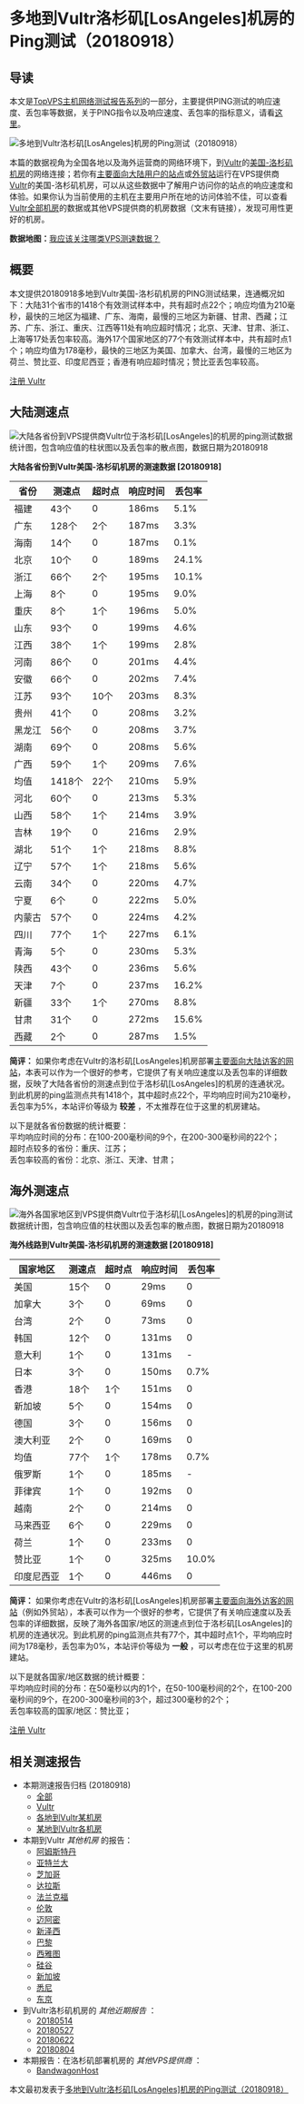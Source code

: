 #  多地到Vultr洛杉矶[LosAngeles]机房的Ping测试（20180918） 

## 导读

本文是[TopVPS主机网络测试报告系列](https://vps123.top/pingtest)的一部分，主要提供PING测试的响应速度、丢包率等数据，关于PING指令以及响应速度、丢包率的指标意义，请看[这里](https://vps123.top/what-is-ping.html)。

![多地到Vultr洛杉矶\[LosAngeles\]机房的Ping测试（20180918）](/images/thumbnails/to_vultr_LosAngeles.png)

本篇的数据视角为全国各地以及海外运营商的网络环境下，到[Vultr](https://vps123.top/go/vultr)的[美国-洛杉矶机房](https://vps123.top/vultr-facilities.html#losangeles)的网络连接；若你有[主要面向大陆用户的站点](https://vps123.top/website-for-mainland-users.html)或[外贸站](https://vps123.top/website-for-internation-trade.html)运行在VPS提供商[Vultr](https://vps123.top/go/vultr)的美国-洛杉矶机房，可以从这些数据中了解用户访问你的站点的响应速度和体验。如果你认为当前使用的主机在主要用户所在地的访问体验不佳，可以查看[Vultr全部机房](/vultr/isp/china/20180918-vultr-isp-china.md)的数据或其他VPS提供商的机房数据（文末有链接），发现可用性更好的机房。

**数据地图：**[我应该关注哪类VPS测速数据？](https://vps123.top/find-pingtest-data-you-need.html)

## 概要

本文提供20180918多地到Vultr美国-洛杉矶机房的PING测试结果，连通概况如下：大陆31个省市的1418个有效测试样本中，共有超时点22个；响应均值为210毫秒，最快的三地区为福建、广东、海南，最慢的三地区为新疆、甘肃、西藏；江苏、广东、浙江、重庆、江西等11处有响应超时情况；北京、天津、甘肃、浙江、上海等17处丢包率较高。海外17个国家地区的77个有效测试样本中，共有超时点1个；响应均值为178毫秒，最快的三地区为美国、加拿大、台湾，最慢的三地区为荷兰、赞比亚、印度尼西亚；香港有响应超时情况；赞比亚丢包率较高。

[注册 Vultr](https://vps123.top/go/vultr/_btn1)

## 大陆测速点

![大陆各省份到VPS提供商Vultr位于洛杉矶\[LosAngeles\]的机房的ping测试数据统计图，包含响应值的柱状图以及丢包率的散点图，数据日期为20180918](/images/pingtests/vultr_20180918/plot_idc_vultr_usa-losangeles_20180918_mainland.png)

**大陆各省份到Vultr美国-洛杉矶机房的测速数据 [20180918]**

省份 | 测速点 | 超时点 | 响应时间 | 丢包率  
---|---|---|---|---  
福建 | 43个 | 0 | 186ms | 5.1%  
广东 | 128个 | 2个 | 187ms | 3.3%  
海南 | 14个 | 0 | 187ms | 0.1%  
北京 | 10个 | 0 | 189ms | 24.1%  
浙江 | 66个 | 2个 | 195ms | 10.1%  
上海 | 8个 | 0 | 195ms | 9.0%  
重庆 | 8个 | 1个 | 196ms | 5.0%  
山东 | 93个 | 0 | 199ms | 4.6%  
江西 | 38个 | 1个 | 199ms | 2.8%  
河南 | 86个 | 0 | 201ms | 4.4%  
安徽 | 66个 | 0 | 202ms | 7.4%  
江苏 | 93个 | 10个 | 203ms | 8.3%  
贵州 | 41个 | 0 | 208ms | 3.2%  
黑龙江 | 56个 | 0 | 208ms | 3.7%  
湖南 | 69个 | 0 | 208ms | 5.6%  
广西 | 59个 | 1个 | 209ms | 7.6%  
均值 | 1418个 | 22个 | 210ms | 5.9%  
河北 | 60个 | 0 | 213ms | 5.3%  
山西 | 58个 | 1个 | 214ms | 3.9%  
吉林 | 19个 | 0 | 216ms | 2.9%  
湖北 | 51个 | 1个 | 218ms | 8.8%  
辽宁 | 57个 | 1个 | 218ms | 5.6%  
云南 | 34个 | 0 | 220ms | 4.7%  
宁夏 | 6个 | 0 | 222ms | 5.0%  
内蒙古 | 57个 | 0 | 224ms | 4.2%  
四川 | 77个 | 1个 | 227ms | 6.1%  
青海 | 5个 | 0 | 230ms | 5.3%  
陕西 | 43个 | 0 | 236ms | 5.6%  
天津 | 7个 | 0 | 237ms | 16.2%  
新疆 | 33个 | 1个 | 270ms | 8.8%  
甘肃 | 31个 | 0 | 272ms | 15.6%  
西藏 | 2个 | 0 | 287ms | 1.5%  
  
**简评：** 如果你考虑在Vultr的洛杉矶[LosAngeles]机房部署[主要面向大陆访客的网站](website-for-mainland-users.html)，本表可以作为一个很好的参考，它提供了有关响应速度以及丢包率的详细数据，反映了大陆各省份的测速点到位于洛杉矶[LosAngeles]的机房的连通状况。到此机房的ping监测点共有1418个，其中超时点22个，平均响应时间为210毫秒，丢包率为5%，本站评价等级为 **较差** ，不太推荐在位于这里的机房建站。

以下是就各省份数据的统计概要：  
平均响应时间的分布：在100-200毫秒间的9个，在200-300毫秒间的22个；  
超时点较多的省份：重庆、江苏；  
丢包率较高的省份：北京、浙江、天津、甘肃；

## 海外测速点

![海外各国家地区到VPS提供商Vultr位于洛杉矶\[LosAngeles\]的机房的ping测试数据统计图，包含响应值的柱状图以及丢包率的散点图，数据日期为20180918](/images/pingtests/vultr_20180918/plot_idc_vultr_usa-losangeles_20180918_overseas.png)

**海外线路到Vultr美国-洛杉矶机房的测速数据 [20180918]**

国家地区 | 测速点 | 超时点 | 响应时间 | 丢包率  
---|---|---|---|---  
美国 | 15个 | 0 | 29ms | 0  
加拿大 | 3个 | 0 | 69ms | 0  
台湾 | 2个 | 0 | 73ms | 0  
韩国 | 12个 | 0 | 131ms | 0  
意大利 | 1个 | 0 | 131ms | -  
日本 | 3个 | 0 | 150ms | 0.7%  
香港 | 18个 | 1个 | 151ms | 0  
新加坡 | 5个 | 0 | 154ms | 0  
德国 | 3个 | 0 | 156ms | 0  
澳大利亚 | 2个 | 0 | 169ms | 0  
均值 | 77个 | 1个 | 178ms | 0.7%  
俄罗斯 | 1个 | 0 | 185ms | -  
菲律宾 | 1个 | 0 | 192ms | 0  
越南 | 2个 | 0 | 214ms | 0  
马来西亚 | 6个 | 0 | 229ms | 0  
荷兰 | 1个 | 0 | 233ms | 0  
赞比亚 | 1个 | 0 | 325ms | 10.0%  
印度尼西亚 | 1个 | 0 | 446ms | 0  
  
**简评：** 如果你考虑在Vultr的洛杉矶[LosAngeles]机房部署[主要面向海外访客的网站](https://vps123.top/website-for-internation-trade.html)（例如外贸站），本表可以作为一个很好的参考，它提供了有关响应速度以及丢包率的详细数据，反映了海外各国家/地区的测速点到位于洛杉矶[LosAngeles]的机房的连通状况。到此机房的ping监测点共有77个，其中超时点1个，平均响应时间为178毫秒，丢包率为0%，本站评价等级为 **一般** ，可以考虑在位于这里的机房建站。

以下是就各国家/地区数据的统计概要：  
平均响应时间的分布：在50毫秒以内的1个，在50-100毫秒间的2个，在100-200毫秒间的9个，在200-300毫秒间的3个，超过300毫秒的2个；  
丢包率较高的国家/地区：赞比亚；

[注册 Vultr](https://vps123.top/go/vultr/_btn2)

## 相关测速报告

  * 本期测速报告归档 (20180918) 
    * [全部](https://vps123.top/pingtests/20180918 "本期各VPS提供商全部测速报告")
    * [Vultr](https://vps123.top/pingtests/idc-vultr/20180918 "本期Vultr的全部测速报告")
    * [各地到Vultr某机房](https://vps123.top/pingtests/idc-vultr/isp-global/20180918 "以Vultr某机房为关注对象的视角，横向比较大陆各省份、海外各国家地区")
    * [某地到Vultr各机房](https://vps123.top/pingtests/idc-vultr/facility-all/20180918 "以大陆某省份为关注对象的视角，横向比较Vultr各机房")
  * 本期到Vultr _其他机房_ 的报告： 
    * [阿姆斯特丹](/vultr/idc/amsterdam/20180918-vultr-idc-amsterdam.md "多地到Vultr阿姆斯特丹机房的Ping测试 20180918")
    * [亚特兰大](/vultr/idc/atlanta/20180918-vultr-idc-atlanta.md "多地到Vultr亚特兰大机房的Ping测试 20180918")
    * [芝加哥](/vultr/idc/chicago/20180918-vultr-idc-chicago.md "多地到Vultr芝加哥机房的Ping测试 20180918")
    * [达拉斯](/vultr/idc/dallas/20180918-vultr-idc-dallas.md "多地到Vultr达拉斯机房的Ping测试 20180918")
    * [法兰克福](/vultr/idc/frankfurt/20180918-vultr-idc-frankfurt.md "多地到Vultr法兰克福机房的Ping测试 20180918")
    * [伦敦](/vultr/idc/london/20180918-vultr-idc-london.md "多地到Vultr伦敦机房的Ping测试 20180918")
    * [迈阿密](/vultr/idc/miami/20180918-vultr-idc-miami.md "多地到Vultr迈阿密机房的Ping测试 20180918")
    * [新泽西](/vultr/idc/newjersey/20180918-vultr-idc-newjersey.md "多地到Vultr新泽西机房的Ping测试 20180918")
    * [巴黎](/vultr/idc/paris/20180918-vultr-idc-paris.md "多地到Vultr巴黎机房的Ping测试 20180918")
    * [西雅图](/vultr/idc/seattle/20180918-vultr-idc-seattle.md "多地到Vultr西雅图机房的Ping测试 20180918")
    * [硅谷](/vultr/idc/siliconvalley/20180918-vultr-idc-siliconvalley.md "多地到Vultr硅谷机房的Ping测试 20180918")
    * [新加坡](/vultr/idc/singapore/20180918-vultr-idc-singapore.md "多地到Vultr新加坡机房的Ping测试 20180918")
    * [悉尼](/vultr/idc/sydney/20180918-vultr-idc-sydney.md "多地到Vultr悉尼机房的Ping测试 20180918")
    * [东京](/vultr/idc/tokyo/20180918-vultr-idc-tokyo.md "多地到Vultr东京机房的Ping测试 20180918")
  * 到Vultr洛杉矶机房的 _其他近期报告_ ： 
    * [20180514](/vultr/idc/losangeles/20180514-vultr-idc-losangeles.md "多地到Vultr洛杉矶机房的Ping测试 20180514")
    * [20180527](/vultr/idc/losangeles/20180527-vultr-idc-losangeles.md "多地到Vultr洛杉矶机房的Ping测试 20180527")
    * [20180622](/vultr/idc/losangeles/20180622-vultr-idc-losangeles.md "多地到Vultr洛杉矶机房的Ping测试 20180622")
    * [20180804](/vultr/idc/losangeles/20180804-vultr-idc-losangeles.md "多地到Vultr洛杉矶机房的Ping测试 20180804")
  * 本期报告：在洛杉矶部署机房的 _其他VPS提供商_ ： 
    * [BandwagonHost](/bandwagon/idc/losangeles/20180918-bwg-idc-losangeles.md "多地到BandwagonHost洛杉矶机房的Ping测试 20180918")



本文最初发表于[多地到Vultr洛杉矶[LosAngeles]机房的Ping测试（20180918）](https://vps123.top/pingtest/20180918-vultr-idc-losangeles.html)
